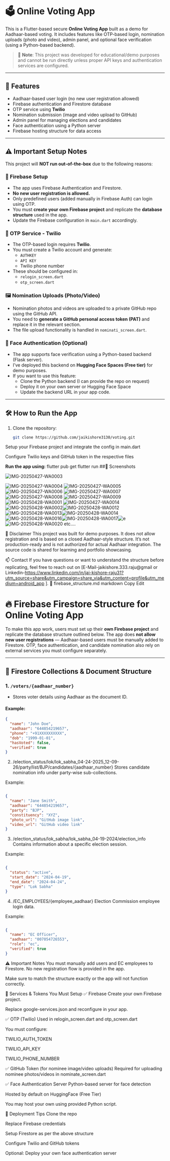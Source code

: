 # 🗳️ Online Voting App

This is a Flutter-based secure **Online Voting App** built as a demo for Aadhaar-based voting. It includes features like OTP-based login, nomination uploads (photo and video), admin panel, and optional face verification (using a Python-based backend).

> 🔐 **Note**: This project was developed for educational/demo purposes and cannot be run directly unless proper API keys and authentication services are configured.

---

## 🚀 Features

- Aadhaar-based user login (no new user registration allowed)
- Firebase authentication and Firestore database
- OTP service using **Twilio**
- Nomination submission (image and video upload to GitHub)
- Admin panel for managing elections and candidates
- Face authentication using a Python server
- Firebase hosting structure for data access

---

## ⚠️ Important Setup Notes

This project will **NOT run out-of-the-box** due to the following reasons:

### 🔑 Firebase Setup
- The app uses Firebase Authentication and Firestore.
- **No new user registration is allowed.**
- Only predefined users (added manually in Firebase Auth) can login using OTP.
- You must **create your own Firebase project** and replicate the **database structure** used in the app.
- Update the Firebase configuration in `main.dart` accordingly.

### 🔐 OTP Service - Twilio
- The OTP-based login requires **Twilio**.
- You must create a Twilio account and generate:
  - `AUTHKEY`
  - `API KEY`
  - Twilio phone number
- These should be configured in:
  - `relogin_screen.dart`
  - `otp_screen.dart`

### 🖼️ Nomination Uploads (Photo/Video)
- Nomination photos and videos are uploaded to a private GitHub repo using the GitHub API.
- You need to **generate a GitHub personal access token (PAT)** and replace it in the relevant section.
- The file upload functionality is handled in `nominati_screen.dart`.

### 🧠 Face Authentication (Optional)
- The app supports face verification using a Python-based backend (Flask server).
- I’ve deployed this backend on **Hugging Face Spaces (Free tier)** for demo purposes.
- If you want to use this feature:
  - Clone the Python backend (I can provide the repo on request)
  - Deploy it on your own server or Hugging Face Space
  - Update the backend URL in your app code.

---

## 🛠️ How to Run the App

1. Clone the repository:
   ```bash
   git clone https://github.com/jaikishore3130/voting.git
Setup your Firebase project and integrate the config in main.dart

Configure Twilio keys and GitHub token in the respective files

**Run the app using:**
  flutter pub get
  flutter run
##📸 Screenshots

![IMG-20250427-WA0003](https://github.com/user-attachments/assets/ea11d8f2-3aaf-4445-a6f6-4ab9e71e7d8c)

![IMG-20250427-WA0004](https://github.com/user-attachments/assets/6152de6a-4586-4b44-9412-687f9140f72d)
![IMG-20250427-WA0005](https://github.com/user-attachments/assets/de55360d-14a3-4c18-b05b-7162d4f6d448)
![IMG-20250427-WA0006](https://github.com/user-attachments/assets/495a1b29-ea64-4b52-9df7-398b0b7a550c)
![IMG-20250427-WA0007](https://github.com/user-attachments/assets/a7592d27-24a6-4b96-9d8e-31bb9ca07cd1)
![IMG-20250427-WA0008](https://github.com/user-attachments/assets/0d09bc9a-9c00-48de-b282-29c0101b5121)
![IMG-20250427-WA0009](https://github.com/user-attachments/assets/c5e780f9-1f57-4c27-9fc6-b79fdf230192)
![IMG-20250428-WA0001](https://github.com/user-attachments/assets/d430a828-b933-4604-a5f9-fee474b6f636)
![IMG-20250427-WA0014](https://github.com/user-attachments/assets/164b2cd4-1b13-4370-b354-7679b5136285)
![IMG-20250428-WA0002](https://github.com/user-attachments/assets/af54f4d6-3253-4df6-9787-535a51a9be52)![IMG-20250428-WA0012](https://github.com/user-attachments/assets/5fd2b0f0-5a90-45eb-ab50-716ec74b7d0b)![IMG-20250428-WA0013](https://github.com/user-attachments/assets/c8cf67cc-08d6-4f28-b389-49a98c67fd64)![IMG-20250428-WA0014](https://github.com/user-attachments/assets/c58dd983-89b2-4be5-95b3-ad267dda6d83)![IMG-20250428-WA0016](https://github.com/user-attachments/assets/6ec5afa3-b772-400c-826e-dd2adc77592e)![IMG-20250428-WA0017](https://github.com/user-attachments/assets/de704dae-1356-479e-a9ed-e533edc0b03a)![e](https://github.com/user-attachments/assets/1983bd5d-bce3-45c2-9ceb-72c2740a70ee)![IMG-20250428-WA0020](https://github.com/user-attachments/assets/bac1ef96-31bd-45f2-a111-d0a7a7411f17)
 etc....















🤝 Disclaimer
This project was built for demo purposes. It does not allow registration and is based on a closed Aadhaar-style structure. It’s not production-ready and is not authorized for actual Aadhaar integration. The source code is shared for learning and portfolio showcasing.

📫 Contact
If you have questions or want to understand the structure before replicating, feel free to reach out on [E-Mail-jaikishore.333.raju@gmail or Linkedin-https://www.linkedin.com/in/jai-kishore-raju31?utm_source=share&utm_campaign=share_via&utm_content=profile&utm_medium=android_app ].
📁 firebase_structure.md
markdown
Copy
Edit
# 🔥 Firebase Firestore Structure for Online Voting App

To make this app work, users must set up their **own Firebase project** and replicate the database structure outlined below. The app does **not allow new user registrations** — Aadhaar-based users must be manually added to Firestore. OTP, face authentication, and candidate nomination also rely on external services you must configure separately.

---

## 📂 Firestore Collections & Document Structure

### 1. `/voters/{aadhaar_number}`
- Stores voter details using Aadhaar as the document ID.

#### Example:
```json
{
  "name": "John Doe",
  "aadhaar": "644854219657",
  "phone": "+91XXXXXXXXXX",
  "dob": "1999-01-01",
  "hasVoted": false,
  "verified": true
}
```
2. /election_status/lok/lok_sabha_04-24-2025_12-09-26/party/list/BJP/candidates/{aadhaar_number}
Stores candidate nomination info under party-wise sub-collections.

Example:
```json

{
  "name": "Jane Smith",
  "aadhaar": "644854219657",
  "party": "BJP",
  "constituency": "XYZ",
  "photo_url": "GitHub image link",
  "video_url": "GitHub video link"
}
```
3. /election_status/lok_sabha/lok_sabha_04-19-2024/election_info
Contains information about a specific election session.

Example:
```json

{
  "status": "active",
  "start_date": "2024-04-19",
  "end_date": "2024-04-24",
  "type": "Lok Sabha"
}
```
4. /EC_EMPLOYEES/{employee_aadhaar}
Election Commission employee login data.

Example:
```json

{
  "name": "EC Officer",
  "aadhaar": "007054726553",
  "role": "ec",
  "verified": true
}
```
⚠️ Important Notes
You must manually add users and EC employees to Firestore. No new registration flow is provided in the app.

Make sure to match the structure exactly or the app will not function correctly.

🔧 Services & Tokens You Must Setup
✅ Firebase
Create your own Firebase project.

Replace google-services.json and reconfigure in your app.

✅ OTP (Twilio)
Used in relogin_screen.dart and otp_screen.dart

You must configure:

TWILIO_AUTH_TOKEN

TWILIO_API_KEY

TWILIO_PHONE_NUMBER

✅ GitHub Token (for nominee image/video uploads)
Required for uploading nominee photos/videos in nominate_screen.dart

✅ Face Authentication Server
Python-based server for face detection

Hosted by default on HuggingFace (Free Tier)

You may host your own using provided Python script.

📌 Deployment Tips
Clone the repo

Replace Firebase credentials

Setup Firestore as per the above structure

Configure Twilio and GitHub tokens

Optional: Deploy your own face authentication server

